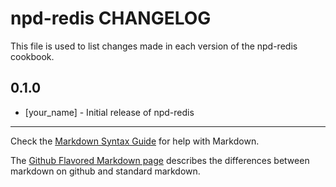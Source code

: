 npd-redis CHANGELOG
===================

This file is used to list changes made in each version of the npd-redis cookbook.

0.1.0
-----
- [your_name] - Initial release of npd-redis

- - -
Check the [Markdown Syntax Guide](http://daringfireball.net/projects/markdown/syntax) for help with Markdown.

The [Github Flavored Markdown page](http://github.github.com/github-flavored-markdown/) describes the differences between markdown on github and standard markdown.
